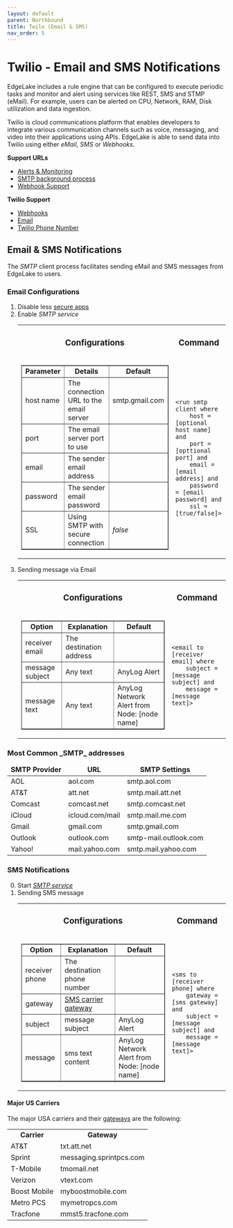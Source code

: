 ```yaml
---
layout: default
parent: Northbound
title: Twilo (Email & SMS) 
nav_order: 5
---
```

# Twilio  - Email and SMS Notifications
EdgeLake includes a rule engine that can be configured to execute periodic tasks and monitor and alert using services 
like REST, SMS and STMP (eMail). For example, users can be alerted on CPU, Network, RAM, Disk utilization and data 
ingestion.

Twilio is  cloud communications platform that enables developers to integrate various communication channels such as voice, 
messaging, and video into their applications using APIs. EdgeLake is able to send data into Twilio using either _eMail_,
_SMS_ or _Webhooks_.

**Support URLs**
* <a href="https://github.com/AnyLog-co/documentation/blob/master/alerts%20and%20monitoring.md#alerts-and-monitoring" target="_blank">Alerts & Monitoring</a>
* <a href="https://github.com/AnyLog-co/documentation/blob/master/background%20processes.md#smtp-client" target="_blank">SMTP background process</a>
* [Webhook Support](notifciation.md)

**Twilio Support**
* <a href="https://www.twilio.com/docs/proxy/api/webhooks#example-webhook-payloads" target="_blank">Webhooks</a>
* <a href="https://www.twilio.com/docs/flex/admin-guide/setup/email/address-creation" target="_blank">Email</a>
* <a href="https://www.twilio.com/docs/phone-numbers" target="_blank">Twilio Phone Number</a>

## Email & SMS Notifications
The _SMTP_ client process facilitates sending eMail and SMS messages from EdgeLake to users.  

### Email Configurations
<ol start="1">
    <li>Disable less <a href="https://support.google.com/accounts/answer/6010255?hl=en&visit_id=638521804216877928-230827673&p=less-secure-apps&rd=1" target="_blank">secure apps</a></li>
    <li>Enable <i>SMTP service</i>
        <table style="border: none;">
    <tr>
        <td align="center"><h3>Configurations</h3></td>
        <td align="center"><h3>Command</h3></td>
    </tr>
    <tr>
        <td>
            <table border="1">
                <tr>
                    <td align="center"><b>Parameter</b></td>
                    <td align="center"><b>Details</b></td>
                    <td align="center"><b>Default</b></td>
                </tr>
                <tr>
                    <td>host name</td>
                    <td>The connection URL to the email server</td>
                    <td>smtp.gmail.com</td>
                </tr>
                <tr>
                    <td>port</td>
                    <td>The email server port to use</td>
                    <td></td>
                </tr>
                <tr>
                    <td>email</td>
                    <td>The sender email address</td>
                    <td></td>
                </tr>
                <tr>
                    <td>password</td>
                    <td>The sender email password</td>
                    <td></td>
                </tr>
                <tr>
                    <td>SSL</td>
                    <td>Using SMTP with secure connection</td>
                    <td><i>false</i></td>
                </tr>
            </table>
        </td>
        <td>
            <pre class="code-frame"><code class="language-anylog">&lt;run smtp client where 
    host = [optional host name] and 
    port = [opttional port] and 
    email = [email address] and 
    password = [email password] and 
    ssl = [true/false]&gt;</code></pre>
        </td>
    </tr>
</table>
    </li>
    <li>Sending message via Email
        <table style="border: none;">
    <tr>
        <td align="center"><h3>Configurations</h3></td>
        <td align="center"><h3>Command</h3></td>
    </tr>
    <tr>
        <td>
            <table border="1">
                <tr>
                    <td align="center"><b>Option</b></td>
                    <td align="center"><b>Explanation</b></td>
                    <td align="center"><b>Default</b></td>
                </tr>
                <tr>
                    <td>receiver email</td>
                    <td>The destination address</td>
                    <td></td>
                </tr>
                <tr>
                    <td>message subject</td>
                    <td>Any text</td>
                    <td>AnyLog Alert</td>
                </tr>
                <tr>
                    <td>message text</td>
                    <td>Any text</td>
                    <td>AnyLog Network Alert from Node: [node name]</td>
                </tr>
            </table>
        </td>
        <td>
            <pre class="code-frame"><code class="language-anylog">&lt;email to [receiver email] where 
    subject = [message subject] and
    message = [message text]&gt;</code></pre>
        </td>
    </tr>
</table>
    </li>
</ol>

<h3>Most Common _SMTP_ addresses</h3>
<table>
    <thead>
        <tr>
            <td align="center"><b>SMTP Provider</b></td>
            <td align="center"><b>URL</b></td>
            <td align="center"><b>SMTP Settings</b></td>
        </tr>
    </thead>
    <tbody>
        <tr>
            <td>AOL</td>
            <td>aol.com</td>
            <td>smtp.aol.com</td>
        </tr>
        <tr>
            <td>AT&T</td>
            <td>att.net</td>
            <td>smtp.mail.att.net</td>
        </tr>
        <tr>
            <td>Comcast</td>
            <td>comcast.net</td>
            <td>smtp.comcast.net</td>
        </tr>
        <tr>
            <td>iCloud</td>
            <td>icloud.com/mail</td>
            <td>smtp.mail.me.com</td>
        </tr>
        <tr>
            <td>Gmail</td>
            <td>gmail.com</td>
            <td>smtp.gmail.com</td>
        </tr>
        <tr>
            <td>Outlook</td>
            <td>outlook.com</td>
            <td>smtp-mail.outlook.com</td>
        </tr>
        <tr>
            <td>Yahoo!</td>
            <td>mail.yahoo.com</td>
            <td>smtp.mail.yahoo.com</td>
        </tr>
    </tbody>
</table>

### SMS Notifications
<ol start="0">
    <li>Start <i><a href="#email-configurations">SMTP service</a></i>
    <li>Sending SMS message
        <table style="border: none;">
    <tr>
        <td align="center"><h3>Configurations</h3></td>
        <td align="center"><h3>Command</h3></td>
    </tr>
    <tr>
        <td>
            <table border="1">
                <tr>
                    <td align="center"><b>Option</b></td>
                    <td align="center"><b>Explanation</b></td>
                    <td align="center"><b>Default</b></td>
                </tr>
                <tr>
                    <td>receiver phone</td>
                    <td>The destination phone number</td>
                    <td></td>
                </tr>
                <tr>
                    <td>gateway</td>
                    <td><a href="#major-us-carriers">SMS carrier gateway</a></td>
                    <td></td>
                </tr>
                <tr>
                    <td>subject</td>
                    <td>message subject</td>
                    <td>AnyLog Alert</td>
                </tr>
                <tr>
                    <td>message</td>
                    <td>sms text content</td>
                    <td>AnyLog Network Alert from Node: [node name]</td>
                </tr>
            </table>
        </td>
        <td>
            <pre class="code-frame"><code class="language-anylog">&lt;sms to [receiver phone] where 
    gateway = [sms gateway] and 
    subject = [message subject] and 
    message = [message text]&gt;</code></pre>
        </td>
    </tr>
</table>
    </li>
</ol>

#### Major US Carriers 
The major USA carriers and their <a href="https://en.wikipedia.org/wiki/SMS_gateway" target="_blank">gateways</a> are the following:

<table>
    <tr>
        <td align="center"><b>Carrier</b></td>
        <td align="center"><b>Gateway</b></td>
    </tr>
    <tr>
        <td>AT&T</td>
        <td>txt.att.net</td>
    </tr>
    <tr>
        <td>Sprint</td>
        <td>messaging.sprintpcs.com</td>
    </tr>
    <tr>
        <td>T-Mobile</td>
        <td>tmomail.net</td>
    </tr>
    <tr>
        <td>Verizon</td>
        <td>vtext.com</td>
    </tr>
    <tr>
        <td>Boost Mobile</td>
        <td>myboostmobile.com</td>
    </tr>
    <tr>
        <td>Metro PCS</td>
        <td>mymetropcs.com</td>
    </tr>
    <tr>
        <td>Tracfone</td>
        <td>mmst5.tracfone.com</td>
    </tr> 
</table>
